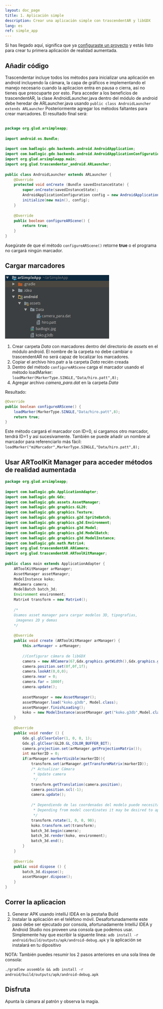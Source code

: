 ```yaml
---
layout: doc_page
title: 1. Aplicación simple
description: Crear una aplicación simple con trascendentAR y libGDX
lang: es
ref: simple_app
---
```


Si has llegado aquí, significa que ya [configuraste un proyecto](aplicacion_simple.html) y estás listo para crear tu primera aplicación de realidad aumentada.

## Añadir código
Trascendentar incluye todos los métodos para inicializar una aplicación en android incluyendo la cámara, la capa de gráficos e implementando el manejo necesario cuando la aplicacion entra en pausa o cierra, así no tienes que preocuparte por esto.
Para acceder a los beneficios de trascendentAR, la clase AndroidLauncher.java dentro del módulo de android debe heredar de ARLauncher.java usando `public class AndroidLauncher extends ARLauncher`
Posteriormente agregar los métodos faltantes para crear marcadores. El resultado final será:

``` java

package org.glud.arsimpleapp;

import android.os.Bundle;

import com.badlogic.gdx.backends.android.AndroidApplication;
import com.badlogic.gdx.backends.android.AndroidApplicationConfiguration;
import org.glud.arsimpleapp.main;
import org.glud.trascendentar_android.ARLauncher;

public class AndroidLauncher extends ARLauncher {
	@Override
	protected void onCreate (Bundle savedInstanceState) {
		super.onCreate(savedInstanceState);
		AndroidApplicationConfiguration config = new AndroidApplicationConfiguration();
		initialize(new main(), config);
	}

	@Override
	public boolean configureARScene() {
		return true;
	}
}
```
Asegúrate de que el método `configureARScene()` retorne **true** o el programa no cargará ningún marcador.

## Cargar marcadores

<span class="image left"><img src="images/simpleapp_patt.png" alt="Archivos a modificar" /></span>

1. Crear carpeta _Data_ con marcadores dentro del directorio de  _assets_ en el módulo android. El nombre de la carpeta no debe cambiar o trascendentAR no será capaz de localizar los marcadores.
2. Copiar el archivo hiro.patr a la carpeta _Data_ recién creada
3. Dentro del método `configureARScene` carga el marcador usando el método loadMarker:  `loadMarker(MarkerType.SINGLE,"Data/hiro.patt",8);`
4. Agregar archivo _camera_para.dat_ en la carpeta _Data_


Resultado:

``` java
@Override
public boolean configureARScene() {
    loadMarker(MarkerType.SINGLE,"Data/hiro.patt",8);
    return true;
}
```

Este método cargará el marcador con ID=0, si cargamos otro marcador, tendrá ID=1 y así sucesivamente. También se puede añadir un nombre al marcador para referenciarlo más fácil: `loadMarker("miMarcador",MarkerType.SINGLE,"Data/hiro.patt",8);`

## Usar ARToolKit Manager para acceder métodos de realidad aumentada

``` java
package org.glud.arsimpleapp;

import com.badlogic.gdx.ApplicationAdapter;
import com.badlogic.gdx.Gdx;
import com.badlogic.gdx.assets.AssetManager;
import com.badlogic.gdx.graphics.GL20;
import com.badlogic.gdx.graphics.Texture;
import com.badlogic.gdx.graphics.g2d.SpriteBatch;
import com.badlogic.gdx.graphics.g3d.Environment;
import com.badlogic.gdx.graphics.g3d.Model;
import com.badlogic.gdx.graphics.g3d.ModelBatch;
import com.badlogic.gdx.graphics.g3d.ModelInstance;
import com.badlogic.gdx.math.Matrix4;
import org.glud.trascendentAR.ARCamera;
import org.glud.trascendentAR.ARToolKitManager;

public class main extends ApplicationAdapter {
	ARToolKitManager arManager;
	AssetManager assetManager;
	ModelInstance koko;
	ARCamera camera;
	ModelBatch batch_3d;
	Environment environment;
	Matrix4 transform = new Matrix4();

	/*
	Usamos asset manager para cargar modelos 3D, tipografias,
	 imagenes 2D y demas
 	*/

	@Override
	public void create (ARToolKitManager arManager) {
		this.arManager = arManager;

		//Configurar cámara de libGDX
		camera = new ARCamera(67,Gdx.graphics.getWidth(),Gdx.graphics.getHeight());
		camera.position.set(0f,0f,1f);
		camera.lookAt(0,0,0);
		camera.near = 0;
		camera.far = 1000f;
		camera.update();

		assetManager = new AssetManager();
		assetManager.load("koko.g3db", Model.class);
		assetManager.finishLoading();
		koko = new ModelInstance(assetManager.get("koko.g3db",Model.class));
	}

	@Override
	public void render () {
		Gdx.gl.glClearColor(1, 0, 0, 1);
		Gdx.gl.glClear(GL20.GL_COLOR_BUFFER_BIT);
		camera.projection.set(arManager.getProjectionMatrix());
		int markerID = 0;
		if(arManager.markerVisible(markerID)){
			transform.set(arManager.getTransformMatrix(markerID));
			/* Actualizar Cámara
			 * Update camera
			 */
			transform.getTranslation(camera.position);
			camera.position.scl(-1);
			camera.update();

			/* Dependiendo de las coordenadas del modelo puede necesitar rotarlo
			 * Depending from model coordinates it may be desired to apply a rotation
			 */
			transform.rotate(1, 0, 0, 90);
			koko.transform.set(transform);
			batch_3d.begin(camera);
			batch_3d.render(koko, environment);
			batch_3d.end();
		}
	}

	@Override
	public void dispose () {
		batch_3d.dispose();
		assetManager.dispose();
	}
}
```

## Correr la aplicacion

1. Generar APK usando intelliJ IDEA en la pestaña Build
2. Instalar la aplicación en el teléfono móvil. Desafortunadamente este paso debe ser ejecutado por consola, afortunadamente IntelliJ IDEA y Android Studio nos proveen una consola que podemos usar. Simplemente hay que escribir la siguente línea: `adb install -r android/build/outputs/apk/android-debug.apk` y la aplicación se instalará en tu dipositivo

NOTA: También puedes resumir los 2 pasos anteriores en una sola línea de consola:

`./gradlew assemble && adb install -r android/build/outputs/apk/android-debug.apk`

## Disfruta
Apunta la cámara al patrón y observa la magia.
